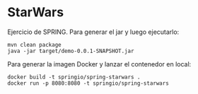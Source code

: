 # StarWars
Ejercicio de SPRING.
Para generar el jar y luego ejecutarlo:
```
mvn clean package
java -jar target/demo-0.0.1-SNAPSHOT.jar
```
Para generar la imagen Docker y lanzar el contenedor en local:
```
docker build -t springio/spring-starwars .
docker run -p 8080:8080 -t springio/spring-starwars
``` 
